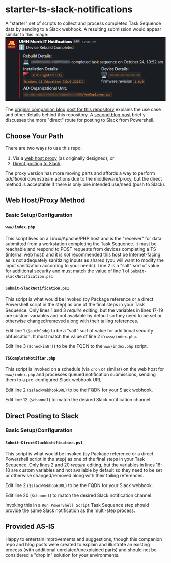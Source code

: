 # starter-ts-slack-notifications
A "starter" set of scripts to collect and process completed Task Sequence data by sending to a Slack webhook. A resulting submission would appear similar to this image:
![Screen snip of a successful Slack webhook notification using this script](DeviceNotification.png)

The [original companion blog post for this repository](https://mzonline.com/blog/2024-10/triggering-slack-notification-completion-task-sequence) explains the use case and other details behind this repository. A [second blog post](https://mzonline.com/blog/2024-11/update-direct-slack-notification-task-sequence-step) briefly discusses the more "direct" route for posting to Slack from Powershell.

## Choose Your Path
There are two ways to use this repo:
1. Via a [web host proxy](#web-hostproxy-method) (as originally designed); or
2. [Direct posting to Slack](#direct-posting-to-slack).

The proxy version has more moving parts and affords a way to perform _additional_ downstream actions due to the middleware/proxy, but the direct method is acceptable if there is only one intended use/need (push to Slack).

## Web Host/Proxy Method
### Basic Setup/Configuration
#### `www/index.php`
This script lives on a Linux/Apache/PHP host and is the "receiver" for data submitted from a workstation completing the Task Sequence. It must be reachable and respond to POST requests from devices completing a TS (internal web host) and it is _not_ recommended this host be Internet-facing as is not adequately sanitizing inputs as shared (you will want to modify the input sanitization according to your needs). Line 2 is a "salt" sort of value for additional security and must match the value of line 1 of `Submit-SlackNotification.ps1`

#### `Submit-SlackNotification.ps1`
This script is what would be invoked (by Package reference or a direct Powershell script in the step) as one of the final steps in your Task Sequence. Only lines 1 and 3 _require_ editing, but the variables in lines 17-19 are custom variables and not available by default so they need to be set or otherwise changed/removed along with their tailing references.

Edit line 1 (`$authCode`) to be a "salt" sort of value for additional security obfuscation. It must match the value of line 2 in `www/index.php`.

Edit line 3 (`$checkinUrl`) to be the FQDN to the `www/index.php` script.

#### `TSCompleteNotifier.php`
This script is invoked on a schedule (via `cron` or similar) on the web host for `www/index.php` and processes queued notification submissions, sending them to a pre-configured Slack webhook URL.

Edit line 2 (`$slackWebhookURL`) to be the FQDN for your Slack webhook.

Edit line 12 (`$channel`) to match the desired Slack notification channel.

## Direct Posting to Slack
### Basic Setup/Configuration
#### `Submit-DirectSlackNotification.ps1`
This script is what would be invoked (by Package reference or a direct Powershell script in the step) as one of the final steps in your Task Sequence. Only lines 2 and 20 _require_ editing, but the variables in lines 16-18 are custom variables and not available by default so they need to be set or otherwise changed/removed along with their tailing references.

Edit line 2 (`$slackWebhookURL`) to be the FQDN for your Slack webhook.

Edit line 20 (`$channel`) to match the desired Slack notification channel.

Invoking this in a `Run PowerShell Script` Task Sequence step should provide the same Slack notification as the multi-step process.

## Provided AS-IS
Happy to entertain improvements and suggestions, though this companion repo and blog posts were created to explain and illustrate an existing process (with additional unrelated/unexplained parts) and should not be considered a "drop in" solution for your environments.
